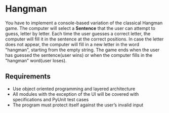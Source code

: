 # Hangman
You have to implement a console-based variation of the classical Hangman game. The computer will select a **Sentence** that the user can attempt to guess, letter by letter. Each time the user guesses a correct letter, the computer will fill it in the sentence at the correct positions. In case the letter does not appear, the computer will fill in a new letter in the word "hangman", starting from the empty string. The game ends when the user has guessed the sentence(user wins) or when the computer fills in the "hangman" word(user loses). 

## Requirements
- Use object oriented programming and layered architecture
- All modules with the exception of the UI will be covered with specifications and PyUnit test cases
- The program must protect itself against the user’s invalid input
